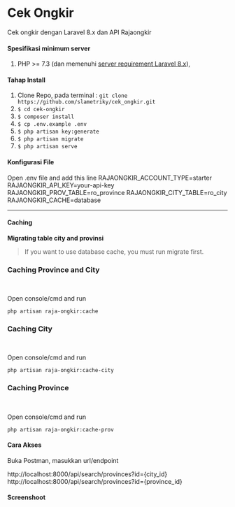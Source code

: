 # Cek Ongkir
Cek ongkir dengan Laravel 8.x dan API Rajaongkir
#### Spesifikasi minimum server
1. PHP >= 7.3 (dan memenuhi [server requirement Laravel 8.x](https://laravel.com/docs/8.x/deployment#server-requirements)),

#### Tahap Install
1. Clone Repo, pada terminal : `git clone https://github.com/slametriky/cek_ongkir.git`
2. `$ cd cek-ongkir`
3. `$ composer install`
4. `$ cp .env.example .env`
5. `$ php artisan key:generate`
5. `$ php artisan migrate`
6. `$ php artisan serve`

#### Konfigurasi File
Open .env file and add this line
    RAJAONGKIR_ACCOUNT_TYPE=starter
    RAJAONGKIR_API_KEY=your-api-key
    RAJAONGKIR_PROV_TABLE=ro_province
    RAJAONGKIR_CITY_TABLE=ro_city
    RAJAONGKIR_CACHE=database
***
#### Caching
**Migrating table city and provinsi**

> If you want to use database cache, you must run migrate first. 

<h3>Caching Province and City</h3><br>

Open console/cmd and run

    php artisan raja-ongkir:cache

<h3>Caching City</h3><br>

Open console/cmd and run

    php artisan raja-ongkir:cache-city

<h3>Caching Province</h3><br>

Open console/cmd and run

    php artisan raja-ongkir:cache-prov

#### Cara Akses

Buka Postman, masukkan url/endpoint

http://localhost:8000/api/search/provinces?id={city_id}
http://localhost:8000/api/search/provinces?id={province_id}

#### Screenshoot

